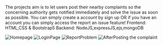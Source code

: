 The projects aim is to let users post their nearby complaints so the concerning authority gets notified immediately and solve the issue as soon as possible.
You can simply create a account by sign up OR if you have an account you can simply access the report an issue feature!
Frontend: HTML,CSS & Bootstrap5
Backend: NodeJS,expressJS,ejs,mongoDB

![Homepage](https://user-images.githubusercontent.com/81622814/180368134-e4768508-4af7-41fd-9d35-1cd2ba3c5b78.JPG)
![LoginPage](https://user-images.githubusercontent.com/81622814/180368330-ec65ffab-a3ed-478f-85bc-e058d57ff40c.JPG)
![ReportProblem](https://user-images.githubusercontent.com/81622814/180368467-a4533e37-4e87-44ce-bf5e-f1cf528fa4fb.JPG)
![AfterPosting the complaint](https://user-images.githubusercontent.com/81622814/180368936-eab50407-ad65-49f8-a892-d328798d829f.JPG)
